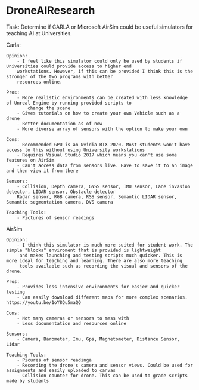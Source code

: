 # DroneAIResearch

Task: Determine if CARLA or Microsoft AirSim could be useful simulators for teaching AI at Universities.

Carla: 

    Opinion:
        - I feel like this simulator could only be used by students if Universities could provide access to higher end
        workstations. However, if this can be provided I think this is the stronger of the two programs with better
        resources online. 
           
    Pros: 
        - More realistic environments can be created with less knowledge of Unreal Engine by running provided scripts to
            change the scene
        - Gives tutorials on how to create your own Vehicle such as a drone
        - Better documentation as of now
        - More diverse array of sensors with the option to make your own
    
    Cons: 
        - Recommended GPU is an Nvidia RTX 2070. Most students won't have access to this without using University workstations
        - Requires Visual Studio 2017 which means you can't use some features on AirSim
        - Can't access data from sensors live. Have to save it to an image and then view it from there
        
    Sensors:
        - Collision, Depth camera, GNSS sensor, IMU sensor, Lane invasion detector, LIDAR sensor, Obstacle detector
        Radar sensor, RGB camera, RSS sensor, Semantic LIDAR sensor, Semantic segmentation camera, DVS camera
    
    Teaching Tools: 
        - Pictures of sensor readings
        
AirSim

    Opinion:
        - I think this simulator is much more suited for student work. The simple "blocks" enviroment that is provided is lightweight
         and makes launching and testing scripts much quicker. This is more ideal for teaching and learning. There are also more teaching
         tools available such as recording the visual and sensors of the drone. 
    
    Pros:
        - Provides less intensive environments for easier and quicker testing
        - Can easily download different maps for more complex scenarios. https://youtu.be/1oY8Qu5maQQ
     
    Cons:
        - Not many cameras or sensors to mess with
        - Less documentation and resources online
        
    Sensors:
        - Camera, Barometer, Imu, Gps, Magnetometer, Distance Sensor, Lidar
    
    Teaching Tools:
        - Picures of sensor readinga
        - Recording the drone's camera and sensor views. Could be used for assignments and easily uploaded to canvas
        - Collision counter for drone. This can be used to grade scripts made by students
